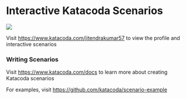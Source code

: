 # Interactive Katacoda Scenarios

[![](http://shields.katacoda.com/katacoda/jitendrakumar57/count.svg)](https://www.katacoda.com/jitendrakumar57 "Get your profile on Katacoda.com")

Visit https://www.katacoda.com/jitendrakumar57 to view the profile and interactive scenarios

### Writing Scenarios
Visit https://www.katacoda.com/docs to learn more about creating Katacoda scenarios

For examples, visit https://github.com/katacoda/scenario-example
